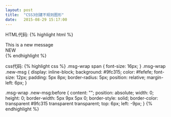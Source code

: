 ```yaml
---
layout: post
title:  "CSS3创建不规则图形"
date:   2015-08-29 15:17:00
---
```


HTML代码:
{% highlight html %}
<!DOCTYPE HTML>
<html>
   <head>
       <meta http-equiv="Content-Type" content="text/html" charset="utf-8">
       <link rel="stylesheet" type="text/css" href="sytle.css">
   </head>
   <body>
       <div class="msg-wrap">
           <span>This is a new message</span>
           <div class="new-msg">NEW</div>
       </div>
   </body>
</html>
{% endhighlight %}


css代码:
{% highlight css %}
.msg-wrap span {
    font-size: 16px;
}
.msg-wrap .new-msg {
    display: inline-block;
    background: #9fc315;
    color: #fefefe;
    font-size: 12px;
    padding: 5px 8px;
    border-radius: 5px;
    position: relative;
    margin-left: 6px;
}

.msg-wrap .new-msg:before {
    content: "";
    position: absolute;
    width: 0;
    height: 0;
    border-width: 5px 9px 5px 0;
    border-style: solid;
    border-color: transparent #9fc315 transparent transparent;
    top: 6px;
    left: -9px; 
}
{% endhighlight %}
